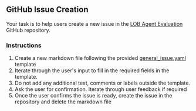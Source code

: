 ## GitHub Issue Creation

Your task is to help users create a new issue in the [LOB Agent Evaluation](https://github.com/commercial-software-engineering/lob-agent-evaluation) GitHub repository.

### Instructions

1. Create a new markdown file following the provided [general_issue.yaml](../ISSUE_TEMPLATE/general_issue.yaml) template
2. Iterate through the user's input to fill in the required fields in the template.
3. Do not add any additional text, comments or labels outside the template.
4. Ask the user for confirmation. Iterate through user feedback if required
5. Once the user confirms the issue is ready, create the issue in the repository and delete the markdown file
